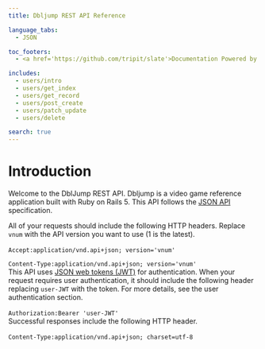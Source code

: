 ```yaml
---
title: Dbljump REST API Reference

language_tabs:
  - JSON

toc_footers:
  - <a href='https://github.com/tripit/slate'>Documentation Powered by Slate</a>

includes:
  - users/intro
  - users/get_index
  - users/get_record
  - users/post_create
  - users/patch_update
  - users/delete

search: true
---
```


# Introduction

Welcome to the DblJump REST API. Dbljump is a video game reference application built with Ruby on Rails 5. This API follows the [JSON API](http://jsonapi.org) specification.

<aside class="notice">
All of your requests should include the following HTTP headers. Replace <code>vnum</code> with the API version you want to use (1 is the latest).<br /><br />
<code>Accept:application/vnd.api+json; version='vnum'<br />
Content-Type:application/vnd.api+json; version='vnum'</code></aside>

<aside class="notice">
This API uses <a href="https://jwt.io" target="_blank">JSON web tokens (JWT)</a> for authentication. When your request requires user authentication, it should include the following header replacing <code>user-JWT</code> with the token. For more details, see the user authentication section.<br /><br />
<code>Authorization:Bearer 'user-JWT'</code></aside>

<aside class="notice">
Successful responses  include the following HTTP header.<br /><br />
<code>Content-Type:application/vnd.api+json; charset=utf-8</code></aside>
